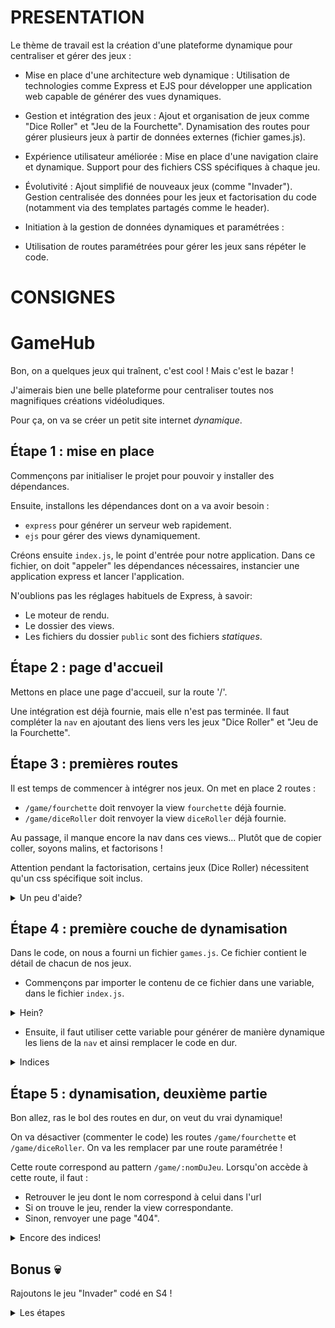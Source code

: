 # PRESENTATION

Le thème de travail est la création d'une plateforme dynamique pour centraliser et gérer des jeux :

- Mise en place d'une architecture web dynamique :
  Utilisation de technologies comme Express et EJS pour développer une application web capable de générer des vues dynamiques.

- Gestion et intégration des jeux :
  Ajout et organisation de jeux comme "Dice Roller" et "Jeu de la Fourchette".
  Dynamisation des routes pour gérer plusieurs jeux à partir de données externes (fichier games.js).

- Expérience utilisateur améliorée :
  Mise en place d'une navigation claire et dynamique.
  Support pour des fichiers CSS spécifiques à chaque jeu.

- Évolutivité :
  Ajout simplifié de nouveaux jeux (comme "Invader").
  Gestion centralisée des données pour les jeux et factorisation du code (notamment via des templates partagés comme le header).
- Initiation à la gestion de données dynamiques et paramétrées :

- Utilisation de routes paramétrées pour gérer les jeux sans répéter le code.

# CONSIGNES

# GameHub

Bon, on a quelques jeux qui traînent, c'est cool ! Mais c'est le bazar !

J'aimerais bien une belle plateforme pour centraliser toutes nos magnifiques créations vidéoludiques.

Pour ça, on va se créer un petit site internet _dynamique_.

## Étape 1 : mise en place

Commençons par initialiser le projet pour pouvoir y installer des dépendances.

Ensuite, installons les dépendances dont on a va avoir besoin :

- `express` pour générer un serveur web rapidement.
- `ejs` pour gérer des views dynamiquement.

Créons ensuite `index.js`, le point d'entrée pour notre application. Dans ce fichier, on doit "appeler" les dépendances nécessaires, instancier une application express et lancer l'application.

N'oublions pas les réglages habituels de Express, à savoir:

- Le moteur de rendu.
- Le dossier des views.
- Les fichiers du dossier `public` sont des fichiers _statiques_.

## Étape 2 : page d'accueil

Mettons en place une page d'accueil, sur la route '/'.

Une intégration est déjà fournie, mais elle n'est pas terminée. Il faut compléter la `nav` en ajoutant des liens vers les jeux "Dice Roller" et "Jeu de la Fourchette".

## Étape 3 : premières routes

Il est temps de commencer à intégrer nos jeux. On met en place 2 routes :

- `/game/fourchette` doit renvoyer la view `fourchette` déjà fournie.
- `/game/diceRoller` doit renvoyer la view `diceRoller` déjà fournie.

Au passage, il manque encore la nav dans ces views... Plutôt que de copier coller, soyons malins, et factorisons !

Attention pendant la factorisation, certains jeux (Dice Roller) nécessitent qu'un css spécifique soit inclus.

<details>
<summary>Un peu d'aide?</summary>

On va créer une view `header` qu'on va inclure au début de toutes nos views. Ce `header` contiendra tout le début de notre HTML, dont la balise `<head>`.

Or, c'est dans cette balise `<head>` qu'on doit include les css ! Pour pouvoir inclure le css spéficique au jeu "Dice Roller", il faut passer une variable à la view (cf [la doc](https://expressjs.com/fr/api.html#res.render)). Ensuite dans la view `header`, il faut tester la valeur (voir l'existence) de cette variable et inclure le fichier en conséquence.

</details>

## Étape 4 : première couche de dynamisation

Dans le code, on nous a fourni un fichier `games.js`. Ce fichier contient le détail de chacun de nos jeux.

- Commençons par importer le contenu de ce fichier dans une variable, dans le fichier `index.js`.
<details>
<summary>Hein?</summary>

On peut stocker le tableau de jeux dans une variable bien nommées, que l'on exporte via la syntaxe ESM.

Puis importer cette variable dans le fichier principal.

</details>

- Ensuite, il faut utiliser cette variable pour générer de manière dynamique les liens de la `nav` et ainsi remplacer le code en dur.

<details>
<summary>Indices</summary>

- Il faut passer la variable qui contient tous les jeux à toutes les views.
- Cette variable est un tableau, il faut utiliser une boucle pour le parcourir et générer un lien avec le contenu de chaque item.
</details>

## Étape 5 : dynamisation, deuxième partie

Bon allez, ras le bol des routes en dur, on veut du vrai dynamique!

On va désactiver (commenter le code) les routes `/game/fourchette` et `/game/diceRoller`. On va les remplacer par une route paramétrée !

Cette route correspond au pattern `/game/:nomDuJeu`. Lorsqu'on accède à cette route, il faut :

- Retrouver le jeu dont le nom correspond à celui dans l'url
- Si on trouve le jeu, render la view correspondante.
- Sinon, renvoyer une page "404".

<details>
<summary>Encore des indices!</summary>

Tout ce dont on a besoin est [dans la doc](https://expressjs.com/fr/) !

Comment ça, c'est nul comme indice ? :smiling_imp:

</details>

## Bonus :skull:

Rajoutons le jeu "Invader" codé en S4 !

<details>
<summary>Les étapes</summary>

- Rapatrier les fichiers JS et CSS du jeu, les mettre au bon endroit et les renommer si nécessaire.
- Créer la view `invader`, y importer le HTML nécessaire.
- Rajouter les données du jeu dans `games.js`.
- :tada:

</details>
